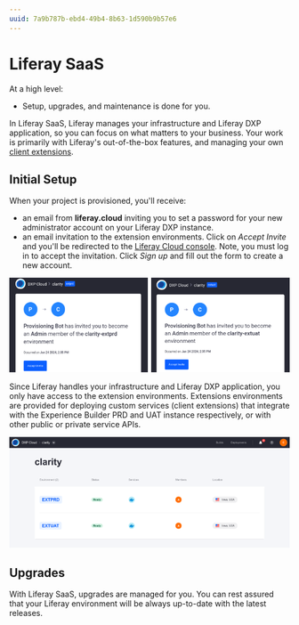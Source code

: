 ```yaml
---
uuid: 7a9b787b-ebd4-49b4-8b63-1d590b9b57e6
---
```

# Liferay SaaS

At a high level:

* Setup, upgrades, and maintenance is done for you.

In Liferay SaaS, Liferay manages your infrastructure and Liferay DXP application, so you can focus on what matters to your business. Your work is primarily with Liferay's out-of-the-box features, and managing your own [client extensions](https://learn.liferay.com/w/dxp/building-applications/client-extensions).

## Initial Setup

When your project is provisioned, you'll receive:
- an email from **liferay.cloud** inviting you to set a password for your new administrator account on your Liferay DXP instance.
- an email invitation to the extension environments. Click on *Accept Invite* and you'll be redirected to the [Liferay Cloud console](https://console.liferay.cloud/). Note, you must log in to accept the invitation. Click *Sign up* and fill out the form to create a new account.

![Click on Accept Invite to access PRD and UAT environment](./liferay-saas/images/01.png)

Since Liferay handles your infrastructure and Liferay DXP application, you only have access to the extension environments. Extensions environments are provided for deploying custom services (client extensions) that integrate with the Experience Builder PRD and UAT instance respectively, or with other public or private service APIs.

![Logging into the console shows you a list of all environments you can access.](./liferay-saas/images/02.png)

## Upgrades

With Liferay SaaS, upgrades are managed for you. You can rest assured that your Liferay environment will be always up-to-date with the latest releases.
